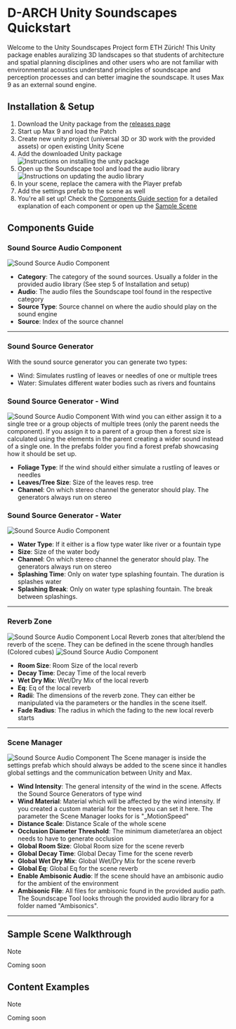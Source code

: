 # D-ARCH Unity Soundscapes Quickstart 

Welcome to the Unity Soundscapes Project form ETH Zürich! This Unity package enables auralizing 3D landscapes so that students of architecture and spatial planning disciplines and other users who are not familiar with environmental acoustics understand principles of soundscape and perception processes and can better imagine the soundscape. It uses Max 9 as an external sound engine.

## Installation & Setup 

1. Download the Unity package from the [releases page](https://github.com/danieborethz/DBAUG-DARCH-Soundscapes/releases)
2. Start up Max 9 and load the Patch
3. Create new unity project (universal 3D or 3D work with the provided assets) or open existing Unity Scene
4. Add the downloaded Unity package <img alt="Instructions on installing the unity package" src="/docs/images/Package_installation.jpg" />
5. Open up the Soundscape tool and load the audio library <img alt="Instructions on updating the audio library" src="/docs/images/Update_Audio_Library.jpg" />
6. In your scene, replace the camera with the Player prefab
7. Add the settings prefab to the scene as well
8. You're all set up! Check the [Components Guide section](#components-guide) for a detailed explanation of each component or open up the [Sample Scene](#sample-scene-walkthrough)
 
## Components Guide 
### Sound Source Audio Component
<img alt="Sound Source Audio Component" src="/docs/images/Sound_Source_Audio_Component.png" />

- **Category**: The category of the sound sources. Usually a folder in the provided audio library (See step 5 of Installation and setup)
- **Audio**: The audio files the Soundscape tool found in the respective category
- **Source Type**: Source channel on where the audio should play on the sound engine
- **Source**: Index of the source channel

<hr>

### Sound Source Generator
With the sound source generator you can generate two types: 
- Wind: Simulates rustling of leaves or needles of one or multiple trees
- Water: Simulates different water bodies such as rivers and fountains

### Sound Source Generator - Wind
<img alt="Sound Source Audio Component" src="/docs/images/Sound_Source_Generator_Wind.png" />
With wind you can either assign it to a single tree or a group objects of multiple trees (only the parent needs the component). If you assign it to a parent of a group then a forest size is calculated using the elements in the parent creating a wider sound instead of a single one. In the prefabs folder you find a forest prefab showcasing how it should be set up.

- **Foliage Type**: If the wind should either simulate a rustling of leaves or needles
- **Leaves/Tree Size**: Size of the leaves resp. tree
- **Channel**: On which stereo channel the generator should play. The generators always run on stereo

### Sound Source Generator - Water
<img alt="Sound Source Audio Component" src="/docs/images/Sound_Source_Generator_Water.png" />

- **Water Type**: If it either is a flow type water like river or a fountain type
- **Size**: Size of the water body
- **Channel**: On which stereo channel the generator should play. The generators always run on stereo
- **Splashing Time**: Only on water type splashing fountain. The duration is splashes water
- **Splashing Break**: Only on water type splashing fountain. The break between splashings.

<hr>

### Reverb Zone
<img alt="Sound Source Audio Component" src="/docs/images/Reverb_Zone_Handles.png" />
Local Reverb zones that alter/blend the reverb of the scene. They can be defined in the scene through handles (Colored cubes)
<img alt="Sound Source Audio Component" src="/docs/images/Reverb_Zone.png" />

- **Room Size**: Room Size of the local reverb
- **Decay Time**: Decay Time of the local reverb
- **Wet Dry Mix**: Wet/Dry Mix of the local reverb
- **Eq**: Eq of the local reverb
- **Radii**: The dimensions of the reverb zone. They can either be manipulated via the parameters or the handles in the scene itself.
- **Fade Radius**: The radius in which the fading to the new local reverb starts

<hr>

### Scene Manager
<img alt="Sound Source Audio Component" src="/docs/images/Scene_Manager.png" />
The Scene manager is inside the settings prefab which should always be added to the scene since it handles global settings and the communication between Unity and Max.

- **Wind Intensity**: The general intensity of the wind in the scene. Affects the Sound Source Generators of type wind
- **Wind Material**: Material which will be affected by the wind intensity. If you created a custom material for the trees you can set it here. The parameter the Scene Manager looks for is "_MotionSpeed"
- **Distance Scale**: Distance Scale of the whole scene
- **Occlusion Diameter Threshold**: The minimum diameter/area an object needs to have to generate occlusion
- **Global Room Size**: Global Room size for the scene reverb
- **Global Decay Time**: Global Decay Time for the scene reverb
- **Global Wet Dry Mix**: Global Wet/Dry Mix for the scene reverb
- **Global Eq**: Global Eq for the scene reverb
- **Enable Ambisonic Audio**: If the scene should have an ambisonic audio for the ambient of the environment
- **Ambisonic File**: All files for ambisonic found in the provided audio path. The Soundscape Tool looks through the provided audio library for a folder named "Ambisonics".

<hr>

## Sample Scene Walkthrough 


> [!NOTE]
> Coming soon

 
## Content Examples 

> [!NOTE]
> Coming soon


 

   
